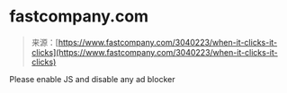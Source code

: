 <!--yml
category: 未分类
date: 2024-05-27 14:38:04
-->

# fastcompany.com

> 来源：[https://www.fastcompany.com/3040223/when-it-clicks-it-clicks](https://www.fastcompany.com/3040223/when-it-clicks-it-clicks)

Please enable JS and disable any ad blocker